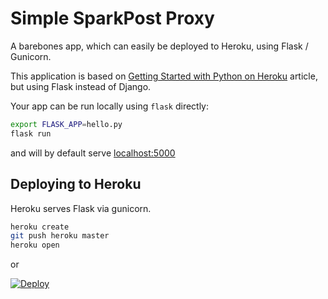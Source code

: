# Simple SparkPost Proxy

A barebones app, which can easily be deployed to Heroku, using Flask / Gunicorn.

This application is based on [Getting Started with Python on Heroku](https://devcenter.heroku.com/articles/getting-started-with-python) article, but using Flask instead of Django.

Your app can be run locally using `flask` directly:

```sh
export FLASK_APP=hello.py
flask run
```

and will by default serve [localhost:5000](http://localhost:5000/)

## Deploying to Heroku

Heroku serves Flask via gunicorn.

```sh
heroku create
git push heroku master
heroku open
```

or

[![Deploy](https://www.herokucdn.com/deploy/button.svg)](https://heroku.com/deploy)
